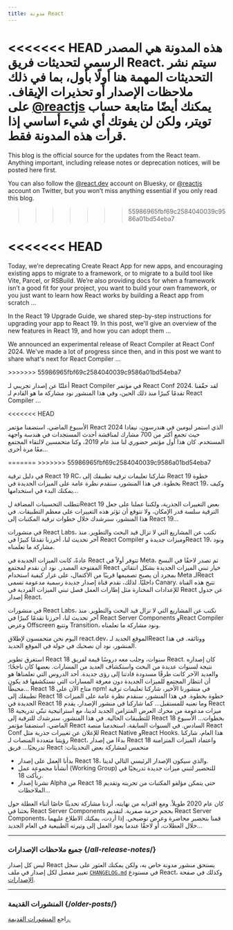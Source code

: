 ```yaml
---
title: مدونة React
---
```


<Intro>

<<<<<<< HEAD
هذه المدونة هي المصدر الرسمي لتحديثات فريق React. سيتم نشر التحديثات المهمة هنا أولًا بأول، بما في ذلك ملاحظات الإصدار أو تحذيرات الإيقاف. يمكنك أيضًا متابعة حساب [<span dir="ltr">@reactjs</span>](https://twitter.com/reactjs) على تويتر، ولكن لن يفوتك أي شيء أساسي إذا قرأت هذه المدونة فقط.
=======
This blog is the official source for the updates from the React team. Anything important, including release notes or deprecation notices, will be posted here first. 

You can also follow the [@react.dev](https://bsky.app/profile/react.dev) account on Bluesky, or [@reactjs](https://twitter.com/reactjs) account on Twitter, but you won’t miss anything essential if you only read this blog.
>>>>>>> 55986965fbf69c2584040039c9586a01bd54eba7

</Intro>

<div className="sm:-mx-5 flex flex-col gap-5 mt-12">

<<<<<<< HEAD
<BlogCard title="React Compiler Beta Release" date="21 أكتوبر 2024" url="/blog/2024/10/21/react-compiler-beta-release">
=======
<BlogCard title="Sunsetting Create React App" date="February 13, 2025" url="/blog/2025/02/14/sunsetting-create-react-app">

Today, we’re deprecating Create React App for new apps, and encouraging existing apps to migrate to a framework, or to migrate to a build tool like Vite, Parcel, or RSBuild. We’re also providing docs for when a framework isn’t a good fit for your project, you want to build your own framework, or you just want to learn how React works by building a React app from scratch ...

</BlogCard>

<BlogCard title="React v19 " date="December 5, 2024" url="/blog/2024/12/05/react-19">

In the React 19 Upgrade Guide, we shared step-by-step instructions for upgrading your app to React 19. In this post, we'll give an overview of the new features in React 19, and how you can adopt them ...

</BlogCard>

<BlogCard title="React Compiler Beta Release" date="October 21, 2024" url="/blog/2024/10/21/react-compiler-beta-release">

We announced an experimental release of React Compiler at React Conf 2024. We've made a lot of progress since then, and in this post we want to share what's next for React Compiler ...

</BlogCard>

<BlogCard title="React Conf 2024 Recap" date="May 22, 2024" url="/blog/2024/05/22/react-conf-2024-recap">
>>>>>>> 55986965fbf69c2584040039c9586a01bd54eba7

أعلنّا عن إصدار تجريبي لـ React Compiler في مؤتمر React Conf 2024. لقد حقّقنا تقدمًا كبيرًا منذ ذلك الحين، وفي هذا المنشور نود مشاركة ما هو القادم لـ React Compiler ...

</BlogCard>

<<<<<<< HEAD
<BlogCard title="ملخص مؤتمر React 2024" date="22 مايو 2024" url="/blog/2024/05/22/react-conf-2024-recap">

الأسبوع الماضي، استضفنا مؤتمر React 2024 الذي استمر ليومين في هندرسون، نيفادا حيث تجمع أكثر من 700 مشارك لمناقشة أحدث المستجدات في هندسة واجهة المستخدم. كان هذا أول مؤتمر حضوري لنا منذ عام 2019، وكنا متحمسين لالتقاء المجتمع معًا مرة أخرى...

</BlogCard>

<BlogCard title="React 19 RC" date="25 أبريل 2024" url="/blog/2024/04/25/react-19">
=======
<BlogCard title="React 19 Upgrade Guide" date="April 25, 2024" url="/blog/2024/04/25/react-19-upgrade-guide">
>>>>>>> 55986965fbf69c2584040039c9586a01bd54eba7

في دليل ترقية React 19 RC، شاركنا تعليمات ترقية تطبيقك إلى React 19 خطوة بخطوة. في هذا المنشور، سنقدم نظرة عامة على الميزات الجديدة في React 19، وكيف يمكنك البدء في استخدامها...

</BlogCard>

<BlogCard title="دليل ترقية React 19 RC" date="25 أبريل 2024" url="/blog/2024/04/25/react-19-upgrade-guide">

تتطلب التحسينات المضافة لReact 19 بعض التغييرات الجذرية، ولكننا عملنا على جعل الترقية سلسة قدر الإمكان، ولا نتوقع أن تؤثر هذه التغييرات على معظم التطبيقات. في هذا المنشور، سنرشدك خلال خطوات ترقية المكتبات إلى React 19...

</BlogCard>

<BlogCard title="React Labs: ما الذي عملنا عليه – فبراير 2024" date="15 فبراير 2024" url="/blog/2024/02/15/react-labs-what-we-have-been-working-on-february-2024">

في منشورات React Labs، نكتب عن المشاريع التي لا تزال قيد البحث والتطوير. منذ آخر تحديث لنا، أحرزنا تقدمًا كبيرًا في React Compiler وميزات جديدة وReact 19، ونود مشاركة ما تعلمناه.

</BlogCard>

<BlogCard title="React Canaries: طرح الميزات الجديدة خارج Meta تدريجيًّا" date="3 مايو 2023" url="/blog/2023/05/03/react-canaries">

عادةً، كانت الميزات الجديدة في React تتوفر أولاً في Meta، ثم تصدر لاحقًا في النسخ المفتوحة المصدر. نود أن نقدم لمجتمع React خيار تبني الميزات الجديدة بشكل انتقائي بمجرد أن يصبح تصميمها قريبًا من الاكتمال، على غرار كيفية استخدام Meta لـReact داخليًا. لذلك، نقدم قناة إصدار جديدة رسمية مدعومة تسمى Canary. تتيح هذه القناة للإعدادات المختارة مثل إطارات العمل فصل تبني الميزات الفردية في React عن جدول إصدار React.

</BlogCard>

<BlogCard title="React Labs: ما الذي عملنا عليه – مارس 2023" date="22 مارس 2023" url="/blog/2023/03/22/react-labs-what-we-have-been-working-on-march-2023">

في منشورات React Labs، نكتب عن المشاريع التي لا تزال قيد البحث والتطوير. منذ آخر تحديث لنا، أحرزنا تقدمًا كبيرًا في React Server Components وReact Compiler وعرض Offscreen وتتبع Transition، ونود مشاركة ما تعلمناه.

</BlogCard>

<BlogCard title="إطلاق react.dev" date="16 مارس 2023" url="/blog/2023/03/16/introducing-react-dev">

اليوم نحن متحمسون لإطلاق react.dev، الموقع الجديد لـReact ووثائقه. في هذا المنشور، نود أن نصحبك في جولة في الموقع الجديد.

</BlogCard>

<BlogCard title="React Labs: ما الذي عملنا عليه – يونيو 2022" date="15 يونيو 2022" url="/blog/2022/06/15/react-labs-what-we-have-been-working-on-june-2022">
استغرق تطوير React 18 سنوات، وجلب معه دروسًا قيمة لفريق React. كان إصداره نتيجة لسنوات عديدة من البحث واستكشاف العديد من المسارات. بعضها كان ناجحًا؛ والعديد الآخر كانت طرقًا مسدودة قادتنا إلى رؤى جديدة. أحد الدروس التي تعلمناها هو أن انتظار المجتمع للميزات الجديدة دون معرفة المسارات التي نستكشفها قد يكون محبطًا...

</BlogCard>

<BlogCard title="React v18.0" date="29 مارس 2022" url="/blog/2022/03/29/react-v18">
React 18 متاح الآن على npm! في منشورنا الأخير، شاركنا تعليمات ترقية تطبيقك إلى React 18 خطوة بخطوة. في هذا المنشور، سنقدم نظرة عامة على الميزات الجديدة في React 18 وما تعنيه للمستقبل...

</BlogCard>

<BlogCard title="دليل الترقية إلى React 18" date="8 مارس 2022" url="/blog/2022/03/08/react-18-upgrade-guide">
كما شاركنا في منشور الإصدار، يقدم React 18 ميزات مدعومة من محرك العرض المتزامن الجديد لدينا، مع استراتيجية تبنّي تدريجية للتطبيقات الحالية. في هذا المنشور، سنرشدك للترقية إلى React 18 بخطوات...

</BlogCard>

<BlogCard title="ملخص مؤتمر React 2021" date="17 ديسمبر 2021" url="/blog/2021/12/17/react-conf-2021-recap">
الأسبوع الماضي، استضفنا مؤتمر React السادس. في السنوات السابقة، استخدمنا منصة React Conf للإعلان عن تغييرات جذرية مثل React Native وReact Hooks. هذا العام، شاركنا رؤيتنا متعددة المنصات لـ React، بدءًا من إصدار React 18 واعتماد الميزات المتزامنة تدريجيًا...

</BlogCard>

<BlogCard title="خطة ريأكت 18" date="8 يونيو 2021" url="/blog/2021/06/08/the-plan-for-react-18">
فريق React متحمس لمشاركة بعض التحديثات:

- بدأنا العمل على إصدار React 18، والذي سيكون الإصدار الرئيسي التالي لدينا.
- أنشأنا مجموعة عمل (Working Group) للتحضير لتبني ميزات جديدة تدريجيًا في ريأكت 18.
- نشرنا إصدار Alpha من React 18 حتى يتمكن مؤلفو المكتبات من تجربته وتقديم الملاحظات...

</BlogCard>

<BlogCard title="نقدم React Server Components صغيرة الحجم النهائي" date="21 ديسمبر 2020" url="/blog/2020/12/21/data-fetching-with-react-server-components">
كان عام 2020 طويلاً. ومع اقترابه من نهايته، أردنا مشاركة تحديثًا خاصًا أثناء العطلة حول بحثنا في React Server Components بحجم حزمة صفرية. لتقديم React Server Components، قمنا بتحضير محاضرة وعرض توضيحي. إذا أردت، يمكنك الاطلاع عليهما خلال العطلات، أو لاحقًا عندما يعود العمل إلى وتيرته الطبيعية في العام الجديد...

</BlogCard>

</div>

---

### جميع ملاحظات الإصدارات {/*all-release-notes*/}

ليس كل إصدار React يستحق منشور مدونة خاص به، ولكن يمكنك العثور على سجل تغيير مفصل لكل إصدار في ملف [`CHANGELOG.md`](https://github.com/facebook/react/blob/main/CHANGELOG.md) في مستودع React، وكذلك في صفحة [الإصدارات](https://github.com/facebook/react/releases).

---

### المنشورات القديمة {/*older-posts*/}

راجع [المنشورات القديمة.](https://reactjs.org/blog/all.html)

<div className="h-12"></div>
